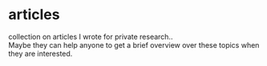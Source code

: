 # articles
collection on articles I wrote for private research..  
Maybe they can help anyone to get a brief overview over these topics when they are interested.
